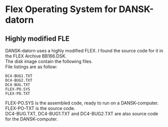 # Flex Operating System for DANSK-datorn
## Highly modified FLE
DANSK-datorn uses a highly modified FLEX. I found the source code for it in the FLEX Archive BB166.DSK.  
The disk image contain the following files.   
File listings are as follow:  
```
DC4-BUG1.TXT
DC4-BUG2.TXT
DC4-BUG.TXT
FLEX-PO.SYS
FLEX-PO.TXT
```

FLEX-PO.SYS is the assembled code, ready to run on a DANSK-computer.  
FLEX-PO-TXT is the source code.  
DC4-BUG.TXT, DC4-BUG1.TXT and DC4-BUG2.TXT are also source code for the DANSK-computer.